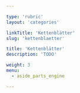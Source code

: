 ```yaml
---

type: 'rubric'
layout: 'categories'

linkTitle: 'Kettenblätter'
slug: 'kettenblaetter'

title: 'Kettenblätter'
description: 'TODO'

weight: 3
menu:
  - aside_parts_engine  

---
```

